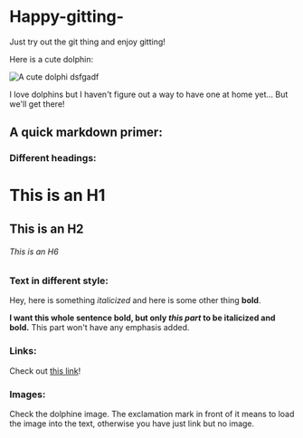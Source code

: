 # Happy-gitting-

Just try out the git thing and enjoy gitting!

Here is a cute dolphin:

![A cute dolphi](cute-dolphin.jpeg)
dsfgadf

I love dolphins but I haven't figure out a way to have one at home
yet...  But we'll get there!


## A quick markdown primer:

### Different headings:

# This is an H1
## This is an H2
###### This is an H6


### Text in different style:

Hey, here is something *italicized* and here is some other thing
**bold**.

__I want this whole sentence bold, but only *this part* to be
italicized and bold.__ This part won't have any emphasis added.

### Links:

Check out [this
link](https://canvas.uw.edu/courses/1449798/pages/course-schedule)!

### Images: 

Check the dolphine image.  The exclamation mark in front of it means
to load the image into the text, otherwise you have just link but no
image. 
